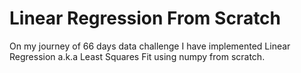 # Linear Regression From Scratch
On my journey of 66 days data challenge I have implemented Linear Regression a.k.a Least Squares Fit using numpy from scratch.
